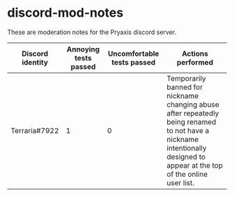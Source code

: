 # discord-mod-notes
These are moderation notes for the Pryaxis discord server.

|Discord identity|Annoying tests passed|Uncomfortable tests passed|Actions performed|
|-------|----|------|----------------|
|Terraria#7922|1|0|Temporarily banned for nickname changing abuse after repeatedly being renamed to not have a nickname intentionally designed to appear at the top of the online user list.|
